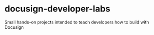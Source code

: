 # docusign-developer-labs
Small hands-on projects intended to teach developers how to build with Docusign

